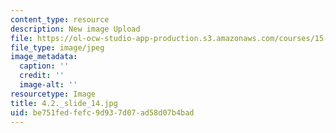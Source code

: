 ```yaml
---
content_type: resource
description: New image Upload
file: https://ol-ocw-studio-app-production.s3.amazonaws.com/courses/15-s21-nuts-and-bolts-of-business-plans-january-iap-2014/be751fedfefc9d937d07ad58d07b4bad_4.2._slide_14.jpg
file_type: image/jpeg
image_metadata:
  caption: ''
  credit: ''
  image-alt: ''
resourcetype: Image
title: 4.2._slide_14.jpg
uid: be751fed-fefc-9d93-7d07-ad58d07b4bad
---
```

